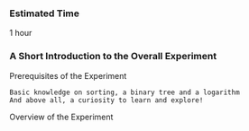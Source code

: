 ### Estimated Time

1 hour
### A Short Introduction to the Overall Experiment

Prerequisites of the Experiment

    Basic knowledge on sorting, a binary tree and a logarithm
    And above all, a curiosity to learn and explore!

Overview of the Experiment
